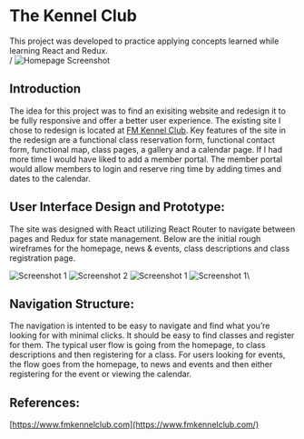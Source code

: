 # The Kennel Club

This project was developed to practice applying concepts learned while learning React and Redux.\
/
![Homepage Screenshot](server/public/images/home-screenshot.jpg)

## Introduction

The idea for this project was to find an exisiting website and redesign it to be fully responsive and offer a better user experience. The existing site I chose to redesign is located at [FM Kennel Club](https://www.fmkennelclub.com/). Key features of the site in the redesign are a functional class reservation form, functional contact form, functional map, class pages, a gallery and a calendar page. If I had more time I would have liked to add a member portal. The member portal would allow members to login and reserve ring time by adding times and dates to the calendar.

## User Interface Design and Prototype:

The site was designed with React utilizing React Router to navigate between pages and Redux for state management. Below are the initial rough wireframes for the homepage, news & events, class descriptions and class registration page.

![Screenshot 1](server/public/images/Project-Portfolio-Wireframe-1.jpg)
![Screenshot 2](server/public/images/Project-Portfolio-Wireframe-2.jpg)
![Screenshot 1](server/public/images/Project-Portfolio-Wireframe-3.jpg)
![Screenshot 1](server/public/images/Project-Portfolio-Wireframe-4.jpg)\

## Navigation Structure:

The navigation is intented to be easy to navigate and find what you’re looking for with minimal clicks. It should be easy to find classes and register for them. The typical user flow is going from the homepage, to class descriptions and then registering for a class. For users looking for events, the flow goes from the homepage, to news and events and then either registering for the event or viewing the calendar.

## References:

[https://www.fmkennelclub.com](https://www.fmkennelclub.com/)
